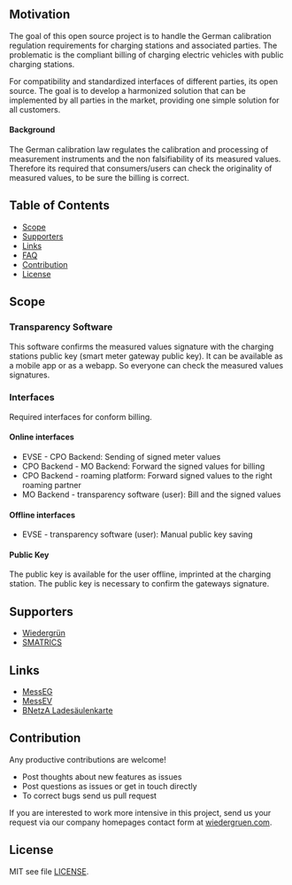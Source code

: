 ## Motivation

The goal of this open source project is to handle the German calibration regulation requirements for charging stations and associated parties. The problematic is the compliant billing of charging electric vehicles with public charging stations. 

For compatibility and standardized interfaces of different parties, its open source. The goal is to develop a harmonized solution that can be implemented by all parties in the market, providing one simple solution for all customers.

#### Background

The German calibration law regulates the calibration and processing of measurement instruments and the non falsifiability of its measured values. Therefore its required that consumers/users can check the originality of measured values, to be sure the billing is correct. 


## Table of Contents

 * [Scope](#Scope)
 * [Supporters](#Supporters)
 * [Links](#Links)
 * [FAQ](#FAQ)
 * [Contribution](#Contribution)
 * [License](#License)


## Scope



### Transparency Software

This software confirms the measured values signature with the charging stations public key (smart meter gateway public key). It can be available as a mobile app or as a webapp. So everyone can check the measured values signatures.


### Interfaces

Required interfaces for conform billing.

#### Online interfaces

 * EVSE - CPO Backend: Sending of signed meter values
 * CPO Backend - MO Backend: Forward the signed values for billing
 * CPO Backend - roaming platform: Forward signed values to the right roaming partner
 * MO Backend - transparency software (user): Bill and the signed values

#### Offline interfaces

 * EVSE - transparency software (user): Manual public key saving

#### Public Key

The public key is available for the user offline, imprinted at the charging station. The public key is necessary to confirm the gateways signature. 

## Supporters

 * [Wiedergrün](https://wiedergruen.com)
 * [SMATRICS](https://smatrics.com)

## Links

 * [MessEG](https://www.gesetze-im-internet.de/messeg/BJNR272300013.html)
 * [MessEV](https://www.gesetze-im-internet.de/messev/BJNR201100014.html)
 * [BNetzA Ladesäulenkarte](https://www.bundesnetzagentur.de/DE/Sachgebiete/ElektrizitaetundGas/Unternehmen_Institutionen/HandelundVertrieb/Ladesaeulenkarte/Ladesaeulenkarte_node.html)


## Contribution

Any productive contributions are welcome!

 * Post thoughts about new features as issues
 * Post questions as issues or get in touch directly
 * To correct bugs send us pull request

If you are interested to work more intensive in this project, send us your request via our company homepages contact form at [wiedergruen.com](https://wiedergruen.com/).

## License

MIT see file [LICENSE](LICENSE).




